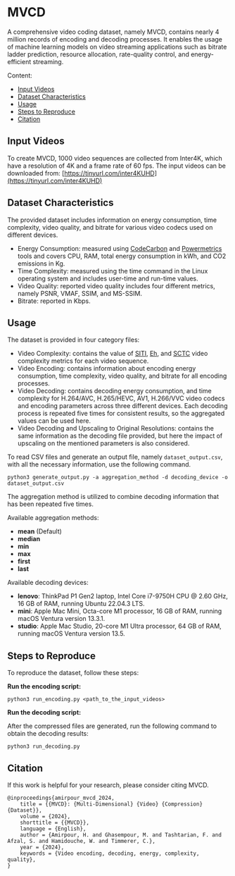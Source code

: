# MVCD
A comprehensive video coding dataset, namely MVCD, contains nearly 4 million records of encoding and decoding processes. It enables the usage of machine learning models on video streaming applications such as bitrate ladder prediction, resource allocation, rate-quality control, and energy-efficient streaming.

Content:
- [Input Videos](#input-videos)
- [Dataset Characteristics](#dataset-characteristics)
- [Usage](#usage)
- [Steps to Reproduce](#reproduce)
- [Citation](#citation)



## Input Videos
To create MVCD, 1000 video sequences are collected from Inter4K, which have a resolution of 4K and a frame rate of 60 fps. The input videos can be downloaded from: [https://tinyurl.com/inter4KUHD](https://tinyurl.com/inter4KUHD)

## Dataset Characteristics
The provided dataset includes information on energy consumption, time complexity, video quality, and bitrate for various video codecs used on different devices.
- Energy Consumption: measured using [CodeCarbon](https://codecarbon.io/) and [Powermetrics](https://firefox-source-docs.mozilla.org/performance/powermetrics.html) tools and covers CPU, RAM, total energy consumption in kWh, and CO2 emissions in Kg.
- Time Complexity: measured using the time command in the Linux operating system and includes user-time and run-time values.
- Video Quality: reported video quality includes four different metrics, namely PSNR, VMAF, SSIM, and MS-SSIM.
- Bitrate: reported in Kbps.

## Usage
The dataset is provided in four category files:
- Video Complexity: contains the value of [SITI](https://github.com/VQEG/siti-tools), [Eh](https://github.com/cd-athena/VCA), and [SCTC](https://github.com/cd-athena/EVCA) video complexity metrics for each video sequence.
- Video Encoding: contains information about encoding energy consumption, time complexity, video quality, and bitrate for all encoding processes.
- Video Decoding: contains decoding energy consumption, and time complexity for H.264/AVC, H.265/HEVC, AV1, H.266/VVC video codecs and encoding parameters across three different devices. Each decoding process is repeated five times for consistent results, so the aggregated values can be used here.
- Video Decoding and Upscaling to Original Resolutions: contains the same information as the decoding file provided, but here the impact of upscaling on the mentioned parameters is also considered.


To read CSV files and generate an output file, namely ```dataset_output.csv```, with all the necessary information, use the following command.
```
python3 generate_output.py -a aggregation_method -d decoding_device -o dataset_output.csv
```
The aggregation method is utilized to combine decoding information that has been repeated five times.

Available aggregation methods:
- **mean** (Default)
- **median**
- **min**
- **max**
- **first**
- **last**

Available decoding devices:
- **lenovo**: ThinkPad P1 Gen2 laptop, Intel Core i7-9750H CPU @ 2.60 GHz, 16 GB of RAM, running Ubuntu 22.04.3 LTS.
- **mini**: Apple Mac Mini, Octa-core M1 processor, 16 GB of RAM, running macOS Ventura version 13.3.1.
- **studio**: Apple Mac Studio, 20-core M1 Ultra processor, 64 GB of RAM, running macOS Ventura version 13.5.

## Steps to Reproduce
To reproduce the dataset, follow these steps:

**Run the encoding script:**
```
python3 run_encoding.py <path_to_the_input_videos>
```

**Run the decoding script:**

After the compressed files are generated, run the following command to obtain the decoding results:
```
python3 run_decoding.py
```

## Citation

If this work is helpful for your research, please consider citing MVCD.

```
@inproceedings{amirpour_mvcd_2024,
	title = {{MVCD}: {Multi-Dimensional} {Video} {Compression} {Dataset}},
	volume = {2024},
	shorttitle = {{MVCD}},
	language = {English},
	author = {Amirpour, H. and Ghasempour, M. and Tashtarian, F. and Afzal, S. and Hamidouche, W. and Timmerer, C.},
	year = {2024},
	keywords = {Video encoding, decoding, energy, complexity, quality},
}
```
